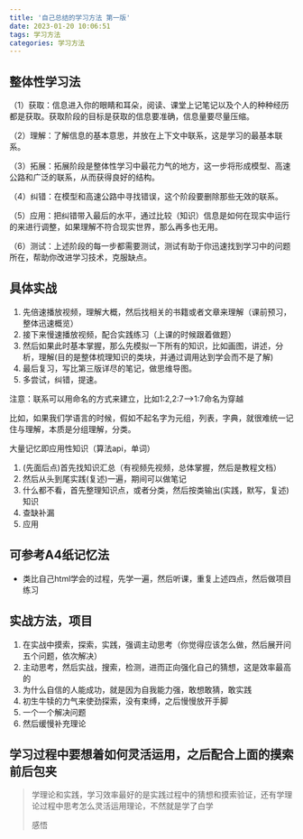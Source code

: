 ```yaml
---
title: '自己总结的学习方法 第一版'
date: 2023-01-20 10:06:51
tags: 学习方法
categories: 学习方法
---
```


## 整体性学习法

（1）获取：信息进入你的眼睛和耳朵，阅读、课堂上记笔记以及个人的种种经历都是获取。获取阶段的目标是获取的信息要准确，信息量要尽量压缩。

（2）理解：了解信息的基本意思，并放在上下文中联系，这是学习的最基本联系。

（3）拓展：拓展阶段是整体性学习中最花力气的地方，这一步将形成模型、高速公路和广泛的联系，从而获得良好的结构。

（4）纠错：在模型和高速公路中寻找错误，这个阶段要删除那些无效的联系。

（5）应用：把纠错带入最后的水平，通过比较（知识）信息是如何在现实中运行的来进行调整，如果理解不符合现实世界，那么再多也无用。

（6）测试：上述阶段的每一步都需要测试，测试有助于你迅速找到学习中的问题所在，帮助你改进学习技术，克服缺点。

## 具体实战

1. 先倍速播放视频，理解大概，然后找相关的书籍或者文章来理解（课前预习，整体迅速概览）
2. 接下来慢速播放视频，配合实践练习（上课的时候跟着做题）
3. 然后如果此时基本掌握，那么先模拟一下所有的知识，比如画图，讲述，分析，理解(目的是整体梳理知识的类块，并通过调用达到学会而不是了解)
4. 最后复习，写比第三版详尽的笔记，做思维导图。
5. 多尝试，纠错，提速。

注意：联系可以用命名的方式来建立，比如1:2,2:7–>1:7命名为穿越

比如，如果我们学语言的时候，假如不起名字为元组，列表，字典，就很难统一记住与理解，本质是分组理解，分类。

大量记忆即应用性知识（算法api，单词）

1. (先面后点)首先找知识汇总（有视频先视频，总体掌握，然后是教程文档）
2. 然后从头到尾实践(复述)一遍，期间可以做笔记
3. 什么都不看，首先整理知识点，或者分类，然后按类输出(实践，默写，复述)知识
4. 查缺补漏
5. 应用

## 可参考A4纸记忆法

* 类比自己html学会的过程，先学一遍，然后听课，重复上述四点，然后做项目练习

## 实战方法，项目

1. 在实战中摸索，探索，实践，强调主动思考（你觉得应该怎么做，然后展开问五个问题，依次解决）
2. 主动思考，然后实战，搜索，检测，进而正向强化自己的猜想，这是效率最高的
3. 为什么自信的人能成功，就是因为自我能力强，敢想敢猜，敢实践
4. 初生牛犊的力气来使劲探索，没有束缚，之后慢慢放开手脚
5. 一个一个解决问题
6. 然后缓慢补充理论

## 学习过程中要想着如何灵活运用，之后配合上面的摸索前后包夹

> 学理论和实践，学习效率最好的是实践过程中的猜想和摸索验证，还有学理论过程中思考怎么灵活运用理论，不然就是学了白学
>
> 感悟
>
